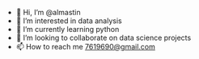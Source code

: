 - 👋 Hi, I’m @almastin
- 👀 I’m interested in data analysis 
- 🌱 I’m currently learning python
- 💞️ I’m looking to collaborate on data science projects
- 📫 How to reach me 7619690@gmail.com

<!---
almastin/almastin is a ✨ special ✨ repository because its `README.md` (this file) appears on your GitHub profile.
You can click the Preview link to take a look at your changes.
--->
